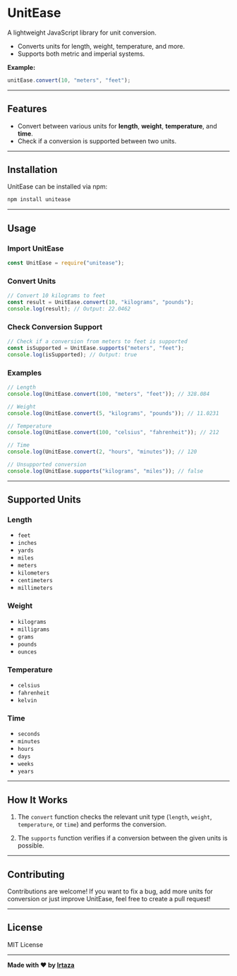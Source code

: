 # UnitEase

A lightweight JavaScript library for unit conversion.

- Converts units for length, weight, temperature, and more.
- Supports both metric and imperial systems.

**Example:**

```js
unitEase.convert(10, "meters", "feet");
```

---

## **Features**

- Convert between various units for **length**, **weight**, **temperature**, and **time**.
- Check if a conversion is supported between two units.

---

## **Installation**

UnitEase can be installed via npm:

```bash
npm install unitease
```

---

## **Usage**

### **Import UnitEase**

```js
const UnitEase = require("unitease");
```

### **Convert Units**

```js
// Convert 10 kilograms to feet
const result = UnitEase.convert(10, "kilograms", "pounds");
console.log(result); // Output: 22.0462
```

### **Check Conversion Support**

```js
// Check if a conversion from meters to feet is supported
const isSupported = UnitEase.supports("meters", "feet");
console.log(isSupported); // Output: true
```

### **Examples**

```js
// Length
console.log(UnitEase.convert(100, "meters", "feet")); // 328.084

// Weight
console.log(UnitEase.convert(5, "kilograms", "pounds")); // 11.0231

// Temperature
console.log(UnitEase.convert(100, "celsius", "fahrenheit")); // 212

// Time
console.log(UnitEase.convert(2, "hours", "minutes")); // 120

// Unsupported conversion
console.log(UnitEase.supports("kilograms", "miles")); // false
```

---

## **Supported Units**

### **Length**

- `feet`
- `inches`
- `yards`
- `miles`
- `meters`
- `kilometers`
- `centimeters`
- `millimeters`

### **Weight**

- `kilograms`
- `milligrams`
- `grams`
- `pounds`
- `ounces`

### **Temperature**

- `celsius`
- `fahrenheit`
- `kelvin`

### **Time**

- `seconds`
- `minutes`
- `hours`
- `days`
- `weeks`
- `years`

---

## **How It Works**

1. The `convert` function checks the relevant unit type (`length`, `weight`, `temperature`, or `time`) and performs the conversion.

2. The `supports` function verifies if a conversion between the given units is possible.

---

## **Contributing**

Contributions are welcome! If you want to fix a bug, add more units for conversion or just improve UnitEase, feel free to create a pull request!

---

## **License**

MIT License

---

**Made with ❤️ by [Irtaza](https://github.com/Irtaza2009)**

